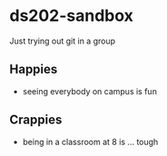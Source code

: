 # ds202-sandbox
Just trying out git in a group



## Happies

- seeing everybody on campus is fun

## Crappies

- being in a classroom at 8 is ... tough
